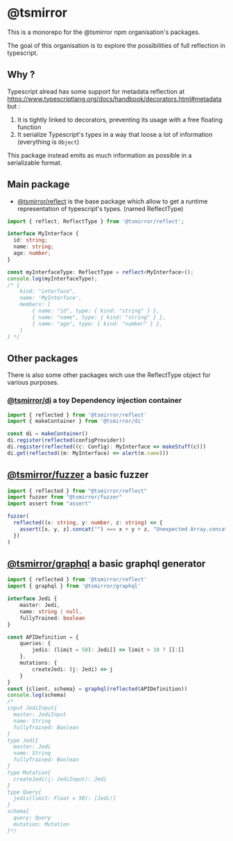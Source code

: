 # @tsmirror

This is a monorepo for the @tsmirror npm organisation's packages.

The goal of this organisation is to explore the possibilities of full reflection
in typescript.

## Why ?

Typescript alread has some support for metadata reflection at https://www.typescriptlang.org/docs/handbook/decorators.html#metadata but :

1. It is tightly linked to decorators, preventing its usage with a free floating function
2. It serialize Typescript's types in a way that loose a lot of information (everything is `Object`)

This package instead emits as much information as possible in a serializable format.

## Main package

- [@tsmirror/reflect](https://github.com/aenario/tsmirror/tree/master/packages/reflect) is the base package which allow to get a runtime representation of
typescript's types. (named ReflectType)

```ts
import { reflect, ReflectType } from '@tsmirror/reflect';

interface MyInterface {
  id: string;
  name: string;
  age: number;
}

const myInterfaceType: ReflectType = reflect<MyInterface>();
console.log(myInterfaceType);
/* {
    kind: "interface",
    name: 'MyInterface',
    members: [
        { name: "id", type: { kind: "string" } },
        { name: "name", type: { kind: "string" } },
        { name: "age", type: { kind: "number" } },
    ]
} */
```

## Other packages

There is also some other packages wich use the ReflectType object for various purposes.

### [@tsmirror/di](https://github.com/aenario/tsmirror/tree/master/packages/di) a toy Dependency injection container

```ts
import { reflected } from '@tsmirror/reflect'
import { makeContainer } from '@tsmirror/di'

const di = makeContainer()
di.register(reflected(configProvider))
di.register(reflected((c: Config): MyInterface => makeStuff(c)))
di.get(reflected((m: MyInterface) => alert(m.name)))
```

## [@tsmirror/fuzzer](https://github.com/aenario/tsmirror/tree/master/packages/fuzzer) a basic fuzzer
```ts
import { reflected } from "@tsmirror/reflect"
import fuzzer from "@tsmirror/fuzzer"
import assert from "assert"

fuzzer(
  reflected((x: string, y: number, z: string) => {
    assert([x, y, z].concat("") === x + y + z, "Unexpected Array.concat behaviour")
  })
)
```

## [@tsmirror/graphql](https://github.com/aenario/tsmirror/tree/master/packages/graphql) a basic graphql generator
```ts
import { reflected } from '@tsmirror/reflect'
import { graphql } from '@tsmirror/graphql'

interface Jedi {
    master: Jedi,
    name: string | null,
    fullyTrained: boolean
}

const APIDefinition = {
    queries: {
        jedis: (limit = 50): Jedi[] => limit > 10 ? []:[]
    },
    mutations: {
        createJedi: (j: Jedi) => j
    }
}
const {client, schema} = graphql(reflected(APIDefinition))
console.log(schema)
/*
input JediInput{
  master: JediInput
  name: String
  fullyTrained: Boolean
}
type Jedi{
  master: Jedi
  name: String
  fullyTrained: Boolean
}
type Mutation{
  createJedi(j: JediInput): Jedi
}
type Query{
  jedis(limit: Float = 50): [Jedi!]
}
schema{
  query: Query
  mutation: Mutation
}*/
```